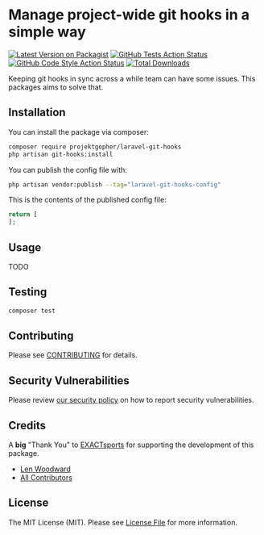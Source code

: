 # Manage project-wide git hooks in a simple way

[![Latest Version on Packagist](https://img.shields.io/packagist/v/projektgopher/laravel-git-hooks.svg?style=flat-square)](https://packagist.org/packages/projektgopher/laravel-git-hooks)
[![GitHub Tests Action Status](https://img.shields.io/github/actions/workflow/status/projektgopher/laravel-git-hooks/run-tests.yml?branch=main&label=tests&style=flat-square)](https://github.com/projektgopher/laravel-git-hooks/actions?query=workflow%3Arun-tests+branch%3Amain)
[![GitHub Code Style Action Status](https://img.shields.io/github/actions/workflow/status/projektgopher/laravel-git-hooks/fix-php-code-style-issues.yml?branch=main&label=code%20style&style=flat-square)](https://github.com/projektgopher/laravel-git-hooks/actions?query=workflow%3A"Fix+PHP+code+style+issues"+branch%3Amain)
[![Total Downloads](https://img.shields.io/packagist/dt/projektgopher/laravel-git-hooks.svg?style=flat-square)](https://packagist.org/packages/projektgopher/laravel-git-hooks)

Keeping git hooks in sync across a while team can have some issues. This packages aims to solve that.

## Installation

You can install the package via composer:

```bash
composer require projektgopher/laravel-git-hooks
php artisan git-hooks:install
```

You can publish the config file with:

```bash
php artisan vendor:publish --tag="laravel-git-hooks-config"
```

This is the contents of the published config file:

```php
return [
];
```

## Usage

TODO

## Testing

```bash
composer test
```

## Contributing

Please see [CONTRIBUTING](CONTRIBUTING.md) for details.

## Security Vulnerabilities

Please review [our security policy](../../security/policy) on how to report security vulnerabilities.

## Credits
A **big** "Thank You" to [EXACTsports](https://github.com/EXACTsports) for supporting the development of this package.

- [Len Woodward](https://github.com/ProjektGopher)
- [All Contributors](../../contributors)

## License

The MIT License (MIT). Please see [License File](LICENSE.md) for more information.
